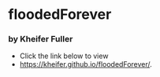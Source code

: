 # floodedForever
### by Kheifer Fuller

* Click the link below to view
* https://kheifer.github.io/floodedForever/.
